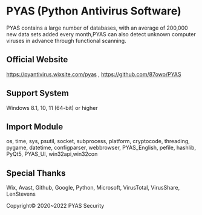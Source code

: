 # PYAS (Python Antivirus Software)
PYAS contains a large number of databases, with an average of 200,000 new data sets added every month,PYAS can also detect unknown computer viruses in advance through functional scanning.

## Official Website 
https://pyantivirus.wixsite.com/pyas , 
https://github.com/87owo/PYAS

## Support System
Windows 8.1, 10, 11 (64-bit) or higher

## Import Module
os, time, sys, psutil, socket, subprocess, platform, cryptocode, threading, pygame, datetime, configparser, webbrowser, PYAS_English, pefile, hashlib, PyQt5, PYAS_UI, win32api,win32con

## Special Thanks
Wix, Avast, Github, Google, Python, Microsoft, VirusTotal, VirusShare, LenStevens

Copyright© 2020~2022 PYAS Security
